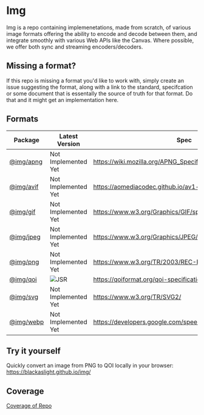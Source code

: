 # Img

Img is a repo containing implemenetations, made from scratch, of various image
formats offering the ability to encode and decode between them, and integrate
smoothly with various Web APIs like the Canvas. Where possible, we offer both
sync and streaming encoders/decoders.

## Missing a format?

If this repo is missing a format you'd like to work with, simply create an issue
suggesting the format, along with a link to the standard, specifcation or some
document that is essentally the source of truth for that format. Do that and it
might get an implementation here.

## Formats

| Package                               | Latest Version                         | Spec                                                         |
| ------------------------------------- | -------------------------------------- | ------------------------------------------------------------ |
| [@img/apng](https://jsr.io/@img/apng) | Not Implemented Yet                    | https://wiki.mozilla.org/APNG_Specification                  |
| [@img/avif](https://jsr.io/@img/avif) | Not Implemented Yet                    | https://aomediacodec.github.io/av1-avif/v1.1.0.html          |
| [@img/gif](https://jsr.io/@img/gif)   | Not Implemented Yet                    | https://www.w3.org/Graphics/GIF/spec-gif89a.txt              |
| [@img/jpeg](https://jsr.io/@img/jpeg) | Not Implemented Yet                    | https://www.w3.org/Graphics/JPEG/jfif3.pdf                   |
| [@img/png](https://jsr.io/@img/png)   | Not Implemented Yet                    | https://www.w3.org/TR/2003/REC-PNG-20031110/                 |
| [@img/qoi](https://jsr.io/@img/qoi)   | ![JSR](https://jsr.io/badges/@img/qoi) | https://qoiformat.org/qoi-specification.pdf                  |
| [@img/svg](https://jsr.io/@img/svg)   | Not Implemented Yet                    | https://www.w3.org/TR/SVG2/                                  |
| [@img/webp](https://jsr.io/@img/webp) | Not Implemented Yet                    | https://developers.google.com/speed/webp/docs/riff_container |

## Try it yourself

Quickly convert an image from PNG to QOI locally in your browser: https://blackaslight.github.io/img/

## Coverage

[Coverage of Repo](https://blackaslight.github.io/img/coverage)
